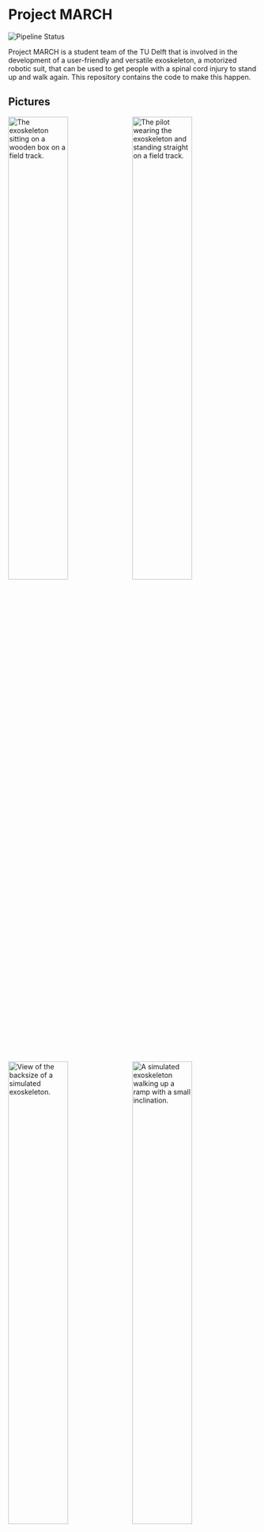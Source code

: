 # Project MARCH
![Pipeline Status](https://gitlab.com/project-march/march/badges/main/pipeline.svg)

Project MARCH is a student team of the TU Delft that is involved in the development of
a user-friendly and versatile exoskeleton, a motorized robotic suit, that can be used
to get people with a spinal cord injury to stand up and walk again. This repository
contains the code to make this happen.

## Pictures
<img src=".gitlab/readme/ivi.jpeg" alt="The exoskeleton sitting on a wooden box on a field track." width="49%">
<img src=".gitlab/readme/exo.jpeg" alt="The pilot wearing the exoskeleton and standing straight on a field track." width="49%">
<img src=".gitlab/readme/simulation.jpeg" alt="View of the backsize of a simulated exoskeleton." width="49%">
<img src=".gitlab/readme/stairs.jpeg" alt="A simulated exoskeleton walking up a ramp with a small inclination." width="49%">

## Framework
All code is built on top of the Robot Operating System (ROS). More information about ROS can be found on https://www.ros.org/about-ros/.

## Installation
- To install required ROS enviroment, please follow the [Install ROS and tools](https://docs.projectmarch.nl/doc/getting_started/install_ros_and_tools.html) instructions.
- To build and run the code, please follow the [Setup your workspace](https://docs.projectmarch.nl/doc/getting_started/setup_your_workspace.html) instructions.

## Documentation
All documentation can be found at https://docs.projectmarch.nl

## C++ code style
All C++ code must follow the [`roscpp_code_format`](https://github.com/davetcoleman/roscpp_code_format)
code styling rules. The rules for this format are set in the `.clang-format` and the `.clang-tidy` file.
`clang-format` is a tool that automatically formats your code and `clang-tidy` perform static-analysis.
. 
Before pushing you should make sure that this is fixed, otherwise the
GitlabCI pipeline will fail. 

##### How to use
First you need to install `clang-format` and `clang-tidy`:
```
sudo apt install clang-format clang-tidy
```

Now run `clang-format` from the root of this repository:
```
find . -name '*.h' -or -name '*.cpp' | xargs clang-format -i -style=file
```

Then you can run `clang-tidy` from the root of this repository:
```
find src -name '*.hpp' -or -name '*.h' -or -name '*.cpp' | xargs -L1 -P$(getconf _NPROCESSORS_ONLN) -I{} -- clang-tidy -p build {} 2> /dev/null
```


**NOTE:** Running `clang-format` can make changes to your files.
If you would like to show a diff and not use `find`, install
[`clang_format_check`](https://github.com/cloderic/clang_format_check).


# Python code Style
For code style the [pep8 style guide rules](https://www.python.org/dev/peps/pep-0008/) are followed.
To format the code we use [`autopep8`](https://pypi.org/project/autopep8/)
To check the pep8 rules we use the [`flake8`](https://pypi.org/project/flake8/) tool and [`pep8-naming`](https://pypi.org/project/pep8-naming/) plugin.
To install run

    python2 -m pip install autopep8 flake8 pep8-naming --user
    
